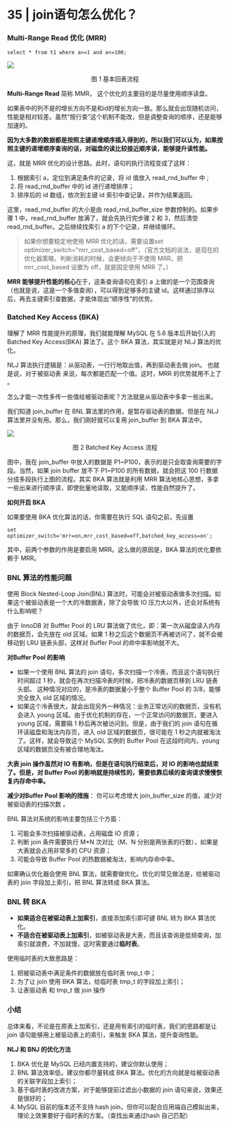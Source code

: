 # 35 | join语句怎么优化？

###  Multi-Range Read 优化  (MRR)

```mysql
select * from t1 where a>=1 and a<=100;
```

![](https://raw.githubusercontent.com/dddygin/image-storage/main/blog/image/database/mysql/mysql45/mysql45-35-01.png)

<center>图 1 基本回表流程</center>

**Multi-Range Read** 简称 MMR， 这个优化的主要目的是尽量使用顺序读盘。 

如果表中的列不是的增长方向不是和id的增长方向一致。那么就会出现随机访问，性能是相对较差。虽然“按行查”这个机制不能改，但是调整查询的顺序，还是能够加速的。

**因为大多数的数据都是按照主键递增顺序插入得到的，所以我们可以认为，如果按照主键的递增顺序查询的话，对磁盘的读比较接近顺序读，能够提升读性能。**

 这，就是 MRR 优化的设计思路。此时，语句的执行流程变成了这样： 

1.  根据索引 a，定位到满足条件的记录，将 id 值放入 read_rnd_buffer 中 ; 
2.  将 read_rnd_buffer 中的 id 进行递增排序； 
3.  排序后的 id 数组，依次到主键 id 索引中查记录，并作为结果返回。 

这里，read_rnd_buffer 的大小是由 read_rnd_buffer_size 参数控制的。如果步骤 1 中，read_rnd_buffer 放满了，就会先执行完步骤 2 和 3，然后清空 read_rnd_buffer。之后继续找索引 a 的下个记录，并继续循环。

> 如果你想要稳定地使用 MRR 优化的话，需要设置set optimizer_switch="mrr_cost_based=off"。（官方文档的说法，是现在的优化器策略，判断消耗的时候，会更倾向于不使用 MRR，把 mrr_cost_based 设置为 off，就是固定使用 MRR 了。）

**MRR 能够提升性能的核心**在于，这条查询语句在索引 a 上做的是一个范围查询（也就是说，这是一个多值查询），可以得到足够多的主键 id。这样通过排序以后，再去主键索引查数据，才能体现出“顺序性”的优势。 

###  Batched Key Access  (BKA)

理解了 MRR 性能提升的原理，我们就能理解 MySQL 在 5.6 版本后开始引入的 Batched Key Access(BKA) 算法了。这个 BKA 算法，其实就是对 NLJ 算法的优化。

NLJ 算法执行逻辑是：从驱动表，一行行地取出值，再到驱动表去做 join。 也就是说，对于被驱动表 来说，每次都是匹配一个值。这时，MRR 的优势就用不上了 。

怎么才能一次性多传一些值给被驱动表呢？方法就是从驱动表中多拿一些出来。

我们知道 join_buffer 在 BNL 算法里的作用，是暂存驱动表的数据。但是在 NLJ 算法里并没有用。那么，我们刚好就可以复用 join_buffer 到 BKA 算法中。

![](https://raw.githubusercontent.com/dddygin/image-storage/main/blog/image/database/mysql/mysql45/mysql45-35-02.png)

<center>图 2 Batched Key Access 流程</center>

图中，我在 join_buffer 中放入的数据是 P1~P100，表示的是只会取查询需要的字段。当然，如果 join buffer 放不下 P1~P100 的所有数据，就会把这 100 行数据分成多段执行上图的流程。其实 BKA 算法就是利用 MRR 算法地核心思想，多拿一些出来进行顺序读，即使批量地读取，又能顺序读，性能自然提升了。

**如何开启 BKA**

如果要使用 BKA 优化算法的话，你需要在执行 SQL 语句之前，先设置 

```mysql
set optimizer_switch='mrr=on,mrr_cost_based=off,batched_key_access=on';
```

其中，前两个参数的作用是要启用 MRR。这么做的原因是，BKA 算法的优化要依赖于 MRR。

### BNL 算法的性能问题

使用 Block Nested-Loop Join(BNL) 算法时，可能会对被驱动表做多次扫描。如果这个被驱动表是一个大的冷数据表，除了会导致 IO 压力大以外，还会对系统有什么影响呢？

由于 InnoDB 对 Bufffer Pool 的 LRU 算法做了优化，即：第一次从磁盘读入内存的数据页，会先放在 old 区域。如果 1 秒之后这个数据页不再被访问了，就不会被移动到 LRU 链表头部，这样对 Buffer Pool 的命中率影响就不大。

**对Buffer Pool 的影响**

- 如果一个使用 BNL 算法的 join 语句，多次扫描一个冷表，而且这个语句执行时间超过 1 秒，就会在再次扫描冷表的时候，把冷表的数据页移到 LRU 链表头部。 这种情况对应的，是冷表的数据量小于整个 Buffer Pool 的 3/8，能够完全放入 old 区域的情况。
- 如果这个冷表很大，就会出现另外一种情况：业务正常访问的数据页，没有机会进入 young 区域。由于优化机制的存在，一个正常访问的数据页，要进入 young 区域，需要隔 1 秒后再次被访问到。但是，由于我们的 join 语句在循环读磁盘和淘汰内存页，进入 old 区域的数据页，很可能在 1 秒之内就被淘汰了。这样，就会导致这个 MySQL 实例的 Buffer Pool 在这段时间内，young 区域的数据页没有被合理地淘汰。

**大表 join 操作虽然对 IO 有影响，但是在语句执行结束后，对 IO 的影响也就结束了。但是，对 Buffer Pool 的影响就是持续性的，需要依靠后续的查询请求慢慢恢复内存命中率。**

**减少对Buffer Pool 影响的措施**： 你可以考虑增大 join_buffer_size 的值，减少对被驱动表的扫描次数 。

 BNL 算法对系统的影响主要包括三个方面： 

1.  可能会多次扫描被驱动表，占用磁盘 IO 资源； 
2.  判断 join 条件需要执行 M*N 次对比（M、N 分别是两张表的行数），如果是大表就会占用非常多的 CPU 资源； 
3. 可能会导致 Buffer Pool 的热数据被淘汰，影响内存命中率。

如果确认优化器会使用 BNL 算法，就需要做优化。优化的常见做法是，给被驱动表的 join 字段加上索引，把 BNL 算法转成 BKA 算法。

### BNL 转 BKA

- **如果适合在被驱动表上加索引**，直接添加索引即可键 BNL 转为 BKA 算法优化。
- **不适合在被驱动表上加索引**，如被驱动表是大表，而且该查询是低频查询，加索引就浪费，不加就慢，这时需要通过**临时表**。

 使用临时表的大致思路是： 

1.  把被驱动表中满足条件的数据放在临时表 tmp_t 中；
2.  为了让 join 使用 BKA 算法，给临时表 tmp_t 的字段加上索引；
3.  让表驱动表 和 tmp_t 做 join 操作  

### 小结

总体来看，不论是在原表上加索引，还是用有索引的临时表，我们的思路都是让 join 语句能够用上被驱动表上的索引，来触发 BKA 算法，提升查询性能。

**NLJ 和 BNJ 的优化方法**

1. BKA 优化是 MySQL 已经内置支持的，建议你默认使用； 
2. BNL 算法效率低，建议你都尽量转成 BKA 算法。优化的方向就是给被驱动表的关联字段加上索引；
3. 基于临时表的改进方案，对于能够提前过滤出小数据的 join 语句来说，效果还是很好的；
4. MySQL 目前的版本还不支持 hash join，但你可以配合应用端自己模拟出来，理论上效果要好于临时表的方案。（查找出来通过hash 自己匹配）

